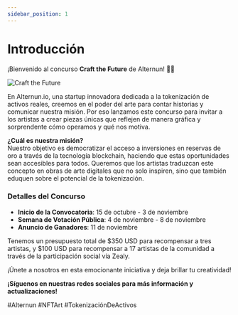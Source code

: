 ```yaml
---
sidebar_position: 1
---
```


# Introducción

¡Bienvenido al concurso **Craft the Future** de Alternun! 🎨✨

![Craft the Future](/img/craft-the-future.jpeg)

En Alternun.io, una startup innovadora dedicada a la tokenización de activos reales, creemos en el poder del arte para contar historias y comunicar nuestra misión. Por eso lanzamos este concurso para invitar a los artistas a crear piezas únicas que reflejen de manera gráfica y sorprendente cómo operamos y qué nos motiva.

**¿Cuál es nuestra misión?**  
Nuestro objetivo es democratizar el acceso a inversiones en reservas de oro a través de la tecnología blockchain, haciendo que estas oportunidades sean accesibles para todos. Queremos que los artistas traduzcan este concepto en obras de arte digitales que no solo inspiren, sino que también eduquen sobre el potencial de la tokenización.

### Detalles del Concurso
- **Inicio de la Convocatoria**: 15 de octubre - 3 de noviembre 
- **Semana de Votación Pública**: 4 de noviembre - 8 de noviembre
- **Anuncio de Ganadores**: 11 de noviembre

Tenemos un presupuesto total de $350 USD para recompensar a tres artistas, y $100 USD para recompensar a 17 artistas de la comunidad a través de la participación social vía Zealy.

¡Únete a nosotros en esta emocionante iniciativa y deja brillar tu creatividad!

**¡Síguenos en nuestras redes sociales para más información y actualizaciones!**

#Alternun #NFTArt #TokenizaciónDeActivos
